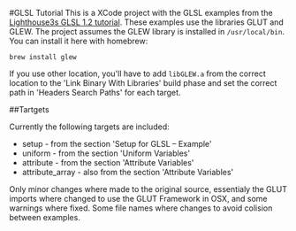 #GLSL Tutorial
This is a XCode project with the GLSL examples from the [Lighthouse3s GLSL 1.2 tutorial](http://www.lighthouse3d.com/tutorials/glsl-tutorial/). These examples use the libraries GLUT and GLEW. The project assumes the GLEW library is installed in <code>/usr/local/bin</code>. You can install it here with homebrew:

```
brew install glew
```

If you use other location, you'll have to add <code>libGLEW.a</code> from the correct location to the 'Link Binary With Libraries' build phase and set the correct path in 'Headers Search Paths' for each target.

##Tartgets

Currently the following targets are included:

* setup - from the section 'Setup for GLSL – Example'
* uniform - from the section 'Uniform Variables'
* attribute - from the section 'Attribute Variables'
* attribute_array - also from the section 'Attribute Variables'

Only minor changes where made to the original source, essentialy the GLUT imports where changed to use the GLUT Framework in OSX, and some warnings where fixed. Some file names where changes to avoid colision between examples.